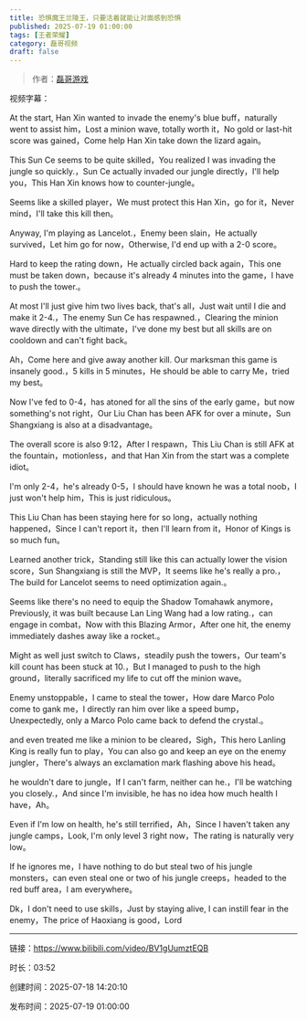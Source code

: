 ```yaml
---
title: 恐惧魔王兰陵王，只要活着就能让对面感到恐惧
published: 2025-07-19 01:00:00
tags: [王者荣耀]
category: 磊哥视频
draft: false
---
```



> 作者：[磊哥游戏](https://space.bilibili.com/268941858?spm_id_from=333.788.upinfo.head.click)

视频字幕：

At the start, Han Xin wanted to invade the enemy's blue buff，naturally went to assist him，Lost a minion wave, totally worth it，No gold or last-hit score was gained，Come help Han Xin take down the lizard again。

This Sun Ce seems to be quite skilled，You realized I was invading the jungle so quickly.，Sun Ce actually invaded our jungle directly，I'll help you，This Han Xin knows how to counter-jungle。

Seems like a skilled player，We must protect this Han Xin，go for it，Never mind，I'll take this kill then。

Anyway, I'm playing as Lancelot.，Enemy been slain，He actually survived，Let him go for now，Otherwise, I'd end up with a 2-0 score。

Hard to keep the rating down，He actually circled back again，This one must be taken down，because it's already 4 minutes into the game，I have to push the tower.。

At most I'll just give him two lives back, that's all，Just wait until I die and make it 2-4.，The enemy Sun Ce has respawned.，Clearing the minion wave directly with the ultimate，I've done my best but all skills are on cooldown and can't fight back。

Ah，Come here and give away another kill. Our marksman this game is insanely good.，5 kills in 5 minutes，He should be able to carry Me，tried my best。

Now I've fed to 0-4，has atoned for all the sins of the early game，but now something's not right，Our Liu Chan has been AFK for over a minute，Sun Shangxiang is also at a disadvantage。

The overall score is also 9:12，After I respawn，This Liu Chan is still AFK at the fountain，motionless，and that Han Xin from the start was a complete idiot。

I'm only 2-4，he's already 0-5，I should have known he was a total noob，I just won't help him，This is just ridiculous。

This Liu Chan has been staying here for so long，actually nothing happened，Since I can't report it，then I'll learn from it，Honor of Kings is so much fun。

Learned another trick，Standing still like this can actually lower the vision score，Sun Shangxiang is still the MVP，It seems like he's really a pro.，The build for Lancelot seems to need optimization again.。

Seems like there's no need to equip the Shadow Tomahawk anymore，Previously, it was built because Lan Ling Wang had a low rating.，can engage in combat，Now with this Blazing Armor，After one hit, the enemy immediately dashes away like a rocket.。

Might as well just switch to Claws，steadily push the towers，Our team's kill count has been stuck at 10.，But I managed to push to the high ground，literally sacrificed my life to cut off the minion wave。

Enemy unstoppable，I came to steal the tower，How dare Marco Polo come to gank me，I directly ran him over like a speed bump，Unexpectedly, only a Marco Polo came back to defend the crystal.。

and even treated me like a minion to be cleared，Sigh，This hero Lanling King is really fun to play，You can also go and keep an eye on the enemy jungler，There's always an exclamation mark flashing above his head。

he wouldn't dare to jungle，If I can't farm, neither can he.，I'll be watching you closely.，And since I'm invisible, he has no idea how much health I have，Ah。

Even if I'm low on health, he's still terrified，Ah，Since I haven't taken any jungle camps，Look, I'm only level 3 right now，The rating is naturally very low。

If he ignores me，I have nothing to do but steal two of his jungle monsters，can even steal one or two of his jungle creeps，headed to the red buff area，I am everywhere。

Dk，I don't need to use skills，Just by staying alive, I can instill fear in the enemy，The price of Haoxiang is good，Lord

---

链接：https://www.bilibili.com/video/BV1gUumztEQB

时长：03:52

创建时间：2025-07-18 14:20:10

发布时间：2025-07-19 01:00:00
